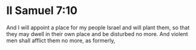 # II Samuel 7:10

And I will appoint a place for my people Israel and will plant them, so that they may dwell in their own place and be disturbed no more. And violent men shall afflict them no more, as formerly,
